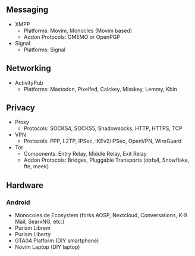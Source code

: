 ## Messaging
- XMPP
	- Platforms: Movim, Monocles (Movim based)
	- Addon Protocols: OMEMO or OpenPGP
- Signal
	- Platforms: Signal
## Networking
- ActivityPub
	- Platforms: Mastodon, Pixelfed, Calckey, Misskey, Lemmy, Kbin
## Privacy
- Proxy
	- Protocols: SOCKS4, SOCKS5, Shadowsocks, HTTP, HTTPS, TCP
- VPN
	- Protocols: PPP, L2TP, IPSec, IKEv2/IPSec, OpenVPN, WireGuard
- Tor
	- Components: Entry Relay, Middle Relay, Exit Relay
	- Addon Protocols: Bridges, Pluggable Transports (obfs4, Snowflake, fte, meek)
## Hardware
### Android
- Monocoles.de Ecosystem (forks AOSP, Nextcloud, Conversations, K-9 Mail, SearxNG, etc.)
- Purism Librem
- Purism Liberty
- GTA04 Platform (DIY smartphone)
- Novim Laptop (DIY laptop)